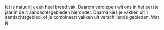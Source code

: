 Ict is natuurlijk een heel breed vak. Daarom verdiepen wij ons in het eerste
jaar in de 4 aandachtsgebieden hieronder. Daarna kies je vakken uit 1
aandachtsgebied, of je combineert vakken uit verschillende gebieden. Wat jij
